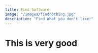```yaml
---
title: Find Software
image: "/images/findnothing.jpg"
description: "Find What you don't like!"
---
```


# This is very good
